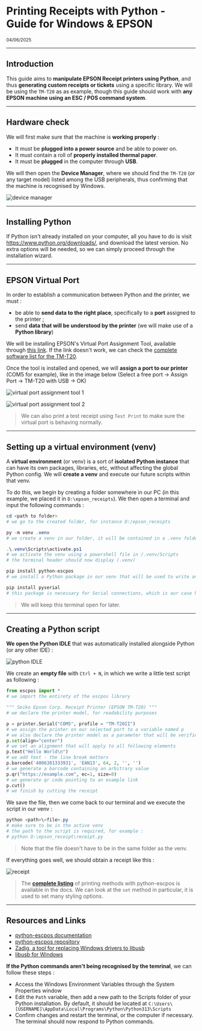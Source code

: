 # Printing Receipts with Python - Guide for Windows & EPSON

<sup>04/06/2025</sup>


***

## Introduction

This guide aims to **manipulate EPSON Receipt printers using Python**, and thus **generating custom receipts or tickets** using a specific library. We will be using the `TM-T20` as as example, though this guide should work with **any EPSON machine using an ESC / POS command system**.

***


## Hardware check

We will first make sure that the machine is **working properly** :
- It must be **plugged into a power source** and be able to power on.
- It must contain a roll of **properly installed thermal paper**.
- It must be **plugged** in the computer through **USB**.

We will then open the **Device Manager**, where we should find the `TM-T20` (or any target model) listed among the USB peripherals, thus confirming that the machine is recognised by Windows.

![device manager](https://raw.githubusercontent.com/phileas-dev/python-escpos-guide/refs/heads/main/DEVICEMANAGER.png)


***

## Installing Python

If Python isn't already installed on your computer, all you have to do is visit https://www.python.org/downloads/, and download the latest version. No extra options will be needed, so we can simply proceed through the installation wizard. 


***

## EPSON Virtual Port

In order to establish a communication between Python and the printer, we must :
- be able to **send data to the right place**, specifically to a **port** assigned to the printer ;
- send **data that will be understood by the printer** (we will make use of a **Python library**)

We will be installing EPSON's Virtual Port Assignment Tool, available through [this link](https://download3.ebz.epson.net/dsc/f/03/00/16/59/59/37c78fb33341c071dbfc05bdbe456ca853037eaf/TMVirtualPortDriver870c.zip).
If the link doesn't work, we can check the [complete software list for the TM-T20](https://support.epson.net/setupnavi/?PINF=swlist&OSC=WS&LG2=EN&MKN=TM-T20).

Once the tool is installed and opened, we will **assign a port to our printer** (COM5 for example), like in the image below (Select a free port -> Assign Port -> TM-T20 with USB -> OK)

![virtual port assignment tool 1](https://raw.githubusercontent.com/phileas-dev/python-escpos-guide/refs/heads/main/VPAT1.png)

![virtual port assignment tool 2](https://raw.githubusercontent.com/phileas-dev/python-escpos-guide/refs/heads/main/VPAT2.png)

> We can also print a test receipt using `Test Print` to make sure the virtual port is behaving normally.


***

## Setting up a virtual environment (venv)

A **virtual environment** (or venv) is a sort of **isolated Python instance** that can have its own packages, libraries, etc, without affecting the global Python config. We will **create a venv** and execute our future scripts within that venv.

To do this, we begin by creating a folder somewhere in our PC (in this example, we placed it in `D:\epson_receipts`). We then open a terminal and input the following commands :

```powershell
cd <path to folder>
# we go to the created folder, for instance D:/epson_receipts

py -m venv .venv 
# we create a venv in our folder, it will be contained in a .venv folder

.\.venv\Scripts\activate.ps1
# we activate the venv using a powershell file in /.venv/Scripts
# the terminal header should now display (.venv)

pip install python-escpos
# we install a Python package in our venv that will be used to write and send instructions to the printer

pip install pyserial
# this package is necessary for Serial connections, which is our case here
```

> We will keep this terminal open for later.

***

## Creating a Python script

**We open the Python IDLE** that was automatically installed alongside Python (or any other IDE) :

![python IDLE](https://raw.githubusercontent.com/phileas-dev/python-escpos-guide/refs/heads/main/IDLE.png)

We create an **empty file** with `Ctrl + N`, in which we write a little test script as following :

```python
from escpos import *
# we import the entirety of the escpos library

""" Seiko Epson Corp. Receipt Printer (EPSON TM-T20) """
# we declare the printer model, for readability purposes

p = printer.Serial("COM5", profile = "TM-T20II")
# we assign the printer on our selected port to a variable named p
# we also declare the printer model as a parameter that will be verified in capabilities.json
p.set(align="center")
# we set an alignment that will apply to all following elements
p.text("Hello World\n")
# we add text - the line break matters
p.barcode('4006381333931', 'EAN13', 64, 2, '', '')
# we generate a barcode containing an arbitrary value
p.qr("https://example.com", ec=1, size=8)
# we generate qr code pointing to an example link
p.cut()
# we finish by cutting the receipt
```

We save the file, then we come back to our terminal and we execute the script in our venv :

```powershell
python <path>\<file>.py
# make sure to be in the active venv
# the path to the script is required, for example :
# python D:\epson_receipt\receipt.py
```

> Note that the file doesn't have to be in the same folder as the venv.

If everything goes well, we should obtain a receipt like this :

![receipt](https://raw.githubusercontent.com/phileas-dev/python-escpos-guide/refs/heads/main/RECEIPT.png)

> The **[complete listing](https://python-escpos.readthedocs.io/en/latest/api/escpos.html#escpos.escpos.Escpos)** of printing methods with python-escpos is available in the docs. We can look at the `set` method in particular, it is used to set many styling options.


***

## Resources and Links

- [python-escpos documentation](https://python-escpos.readthedocs.io/en/latest/)
- [python-escpos repository](https://github.com/python-escpos/python-escpos)
- [Zadig, a tool for replacing Windows drivers to libusb](https://zadig.akeo.ie/)
- [libusb for Windows](https://sourceforge.net/projects/libusb/)


**If the Python commands aren't being recognised by the temrinal**, we can follow these steps :

- Access the Windows Environment Variables through the System Properties window
- Edit the `Path` variable, then add a new path to the Scripts folder of your Python installation. By default, it should be located at `C:\Users\[USERNAME]\AppData\Local\Programs\Python\Python313\Scripts`
- Confirm changes and restart the terminal, or the computer if necessary. The terminal should now respond to Python commands.



